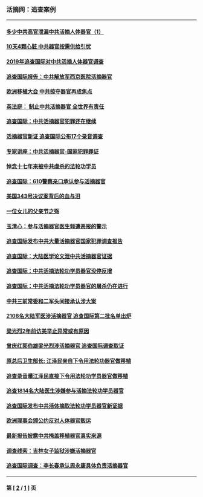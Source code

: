 ### 活摘网：追查案例
---
#### [多少中共高官泄漏中共活摘人体器官（1）](../../pages/nf5880/n12671234.md?06060430) 
#### [10天4颗心脏 中共器官按需供给引忧](../../pages/nf5880/n12326366.md?06060430) 
#### [2019年追查国际对中共活摘人体器官调查](../../pages/nf5880/n11917733.md?06060430) 
#### [追查国际报告：中共解放军西京医院活摘器官](../../pages/nf5880/n11838359.md?06060430) 
#### [欧洲移植大会 中共掠夺器官再成焦点](../../pages/nf5880/n11538883.md?06060430) 
#### [英法庭： 制止中共活摘器官 全世界有责任](../../pages/nf5880/n11330691.md?06060430) 
#### [追查国际：中共活摘器官犯罪还在继续](../../pages/nf5880/n11218301.md?06060430) 
#### [活摘器官新证 追查国际公布17个录音调查](../../pages/nf5880/n10897744.md?06060430) 
#### [专家讲座：中共活摘器官-国家犯罪罪证](../../pages/nf5880/n8828153.md?06060430) 
#### [悼念十七年来被中共虐杀的法轮功学员](../../pages/nf5880/n8124823.md?06060430) 
#### [追查国际：610警察亲口承认参与活摘器官](../../pages/nf5880/n8109067.md?06060430) 
#### [美国343号决议案背后的血与泪](../../pages/nf5880/n8020684.md?06060430) 
#### [一位女儿的父亲节之殇](../../pages/nf5880/n8014122.md?06060430) 
#### [玉清心：参与活摘器官医生频遭恶报的警示](../../pages/nf5880/n4637546.md?06060430) 
#### [追查国际发布中共大量活摘器官国家犯罪调查报告](../../pages/nf5880/n4613428.md?06060430) 
#### [追查国际：大陆医学论文泄中共活摘器官证据](../../pages/nf5880/n4608794.md?06060430) 
#### [追查国际：中共活摘法轮功学员器官没停反增](../../pages/nf5880/n4584075.md?06060430) 
#### [追查国际：中共活摘法轮功学员器官的屠杀仍在进行](../../pages/nf5880/n4299154.md?06060430) 
#### [中共三前常委和二军头间接承认涉大案](../../pages/nf5880/n4286244.md?06060430) 
#### [2108名大陆军医涉活摘器官 追查国际第二批名单出炉](../../pages/nf5880/n4284769.md?06060430) 
#### [梁光烈2年前访美举止异常或有原因](../../pages/nf5880/n4279686.md?06060430) 
#### [曾庆红郭伯雄梁光烈涉活摘器官 追查国际调查取证](../../pages/nf5880/n4278462.md?06060430) 
#### [原总后卫生部长: 江泽民亲自下令用法轮功器官做移植](../../pages/nf5880/n4263864.md?06060430) 
#### [追查录音曝江泽民直接下令用法轮功学员器官做移植](../../pages/nf5880/n4261268.md?06060430) 
#### [追查1814名大陆医生涉嫌参与活摘法轮功学员器官](../../pages/nf5880/n4259055.md?06060430) 
#### [追查国际发布中共活体摘取法轮功学员器官新证据](../../pages/nf5880/n4258255.md?06060430) 
#### [欧洲理事会颁公约反对人体器官贩运](../../pages/nf5880/n4206955.md?06060430) 
#### [最新报告披露中共掩盖移植器官真实来源](../../pages/nf5880/n4140084.md?06060430) 
#### [调查线索：吉林女子监狱涉嫌活摘器官](../../pages/nf5880/n4044366.md?06060430) 
#### [追查国际调查：李长春承认周永康具体负责活摘器官](../../pages/nf5880/n3966668.md?06060430) 

---
#### 第 [ [2](./2.md?06060430) / [1](./1.md?06060430) ] 页
